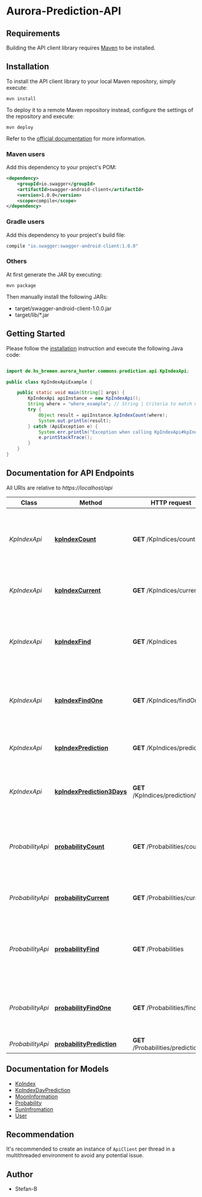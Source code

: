 # Aurora-Prediction-API

## Requirements

Building the API client library requires [Maven](https://maven.apache.org/) to be installed.

## Installation

To install the API client library to your local Maven repository, simply execute:

```shell
mvn install
```

To deploy it to a remote Maven repository instead, configure the settings of the repository and execute:

```shell
mvn deploy
```

Refer to the [official documentation](https://maven.apache.org/plugins/maven-deploy-plugin/usage.html) for more information.

### Maven users

Add this dependency to your project's POM:

```xml
<dependency>
    <groupId>io.swagger</groupId>
    <artifactId>swagger-android-client</artifactId>
    <version>1.0.0</version>
    <scope>compile</scope>
</dependency>
```

### Gradle users

Add this dependency to your project's build file:

```groovy
compile "io.swagger:swagger-android-client:1.0.0"
```

### Others

At first generate the JAR by executing:

    mvn package

Then manually install the following JARs:

* target/swagger-android-client-1.0.0.jar
* target/lib/*.jar

## Getting Started

Please follow the [installation](#installation) instruction and execute the following Java code:

```java

import de.hs_bremen.aurora_hunter.commons.prediction.api.KpIndexApi;

public class KpIndexApiExample {

    public static void main(String[] args) {
        KpIndexApi apiInstance = new KpIndexApi();
        String where = "where_example"; // String | Criteria to match model instances
        try {
            Object result = apiInstance.kpIndexCount(where);
            System.out.println(result);
        } catch (ApiException e) {
            System.err.println("Exception when calling KpIndexApi#kpIndexCount");
            e.printStackTrace();
        }
    }
}

```

## Documentation for API Endpoints

All URIs are relative to *https://localhost/api*

Class | Method | HTTP request | Description
------------ | ------------- | ------------- | -------------
*KpIndexApi* | [**kpIndexCount**](docs/KpIndexApi.md#kpIndexCount) | **GET** /KpIndices/count | Count instances of the model matched by where from the data source.
*KpIndexApi* | [**kpIndexCurrent**](docs/KpIndexApi.md#kpIndexCurrent) | **GET** /KpIndices/current | Return the current kPIndex based on the utc date 
*KpIndexApi* | [**kpIndexFind**](docs/KpIndexApi.md#kpIndexFind) | **GET** /KpIndices | Find all instances of the model matched by filter from the data source.
*KpIndexApi* | [**kpIndexFindOne**](docs/KpIndexApi.md#kpIndexFindOne) | **GET** /KpIndices/findOne | Find first instance of the model matched by filter from the data source.
*KpIndexApi* | [**kpIndexPrediction**](docs/KpIndexApi.md#kpIndexPrediction) | **GET** /KpIndices/prediction | Return all instances that are beyond today 
*KpIndexApi* | [**kpIndexPrediction3Days**](docs/KpIndexApi.md#kpIndexPrediction3Days) | **GET** /KpIndices/prediction/daily | Returns a conclusion with max and min for the next 3 days 
*ProbabilityApi* | [**probabilityCount**](docs/ProbabilityApi.md#probabilityCount) | **GET** /Probabilities/count | Count instances of the model matched by where from the data source.
*ProbabilityApi* | [**probabilityCurrent**](docs/ProbabilityApi.md#probabilityCurrent) | **GET** /Probabilities/current | Returns the current prediction based on the utc date 
*ProbabilityApi* | [**probabilityFind**](docs/ProbabilityApi.md#probabilityFind) | **GET** /Probabilities | Find all instances of the model matched by filter from the data source.
*ProbabilityApi* | [**probabilityFindOne**](docs/ProbabilityApi.md#probabilityFindOne) | **GET** /Probabilities/findOne | Find first instance of the model matched by filter from the data source.
*ProbabilityApi* | [**probabilityPrediction**](docs/ProbabilityApi.md#probabilityPrediction) | **GET** /Probabilities/prediction | 


## Documentation for Models

 - [KpIndex](docs/KpIndex.md)
 - [KpIndexDayPrediction](docs/KpIndexDayPrediction.md)
 - [MoonInformation](docs/MoonInformation.md)
 - [Probability](docs/Probability.md)
 - [SunInfromation](docs/SunInfromation.md)
 - [User](docs/User.md)



## Recommendation

It's recommended to create an instance of `ApiClient` per thread in a multithreaded environment to avoid any potential issue.

## Author

* Stefan-B 


